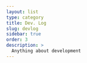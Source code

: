 ```yaml
---
layout: list
type: category
title: Dev. Log
slug: devlog
sidebar: true
order: 3
description: >
  Anything about development
---
```

